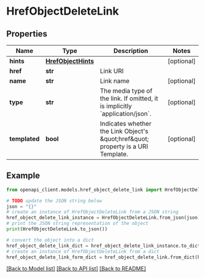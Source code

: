 # HrefObjectDeleteLink


## Properties

Name | Type | Description | Notes
------------ | ------------- | ------------- | -------------
**hints** | [**HrefObjectHints**](HrefObjectHints.md) |  | [optional] 
**href** | **str** | Link URI | 
**name** | **str** | Link name | [optional] 
**type** | **str** | The media type of the link. If omitted, it is implicitly &#x60;application/json&#x60;. | [optional] 
**templated** | **bool** | Indicates whether the Link Object&#39;s \&quot;href\&quot; property is a URI Template. | [optional] 

## Example

```python
from openapi_client.models.href_object_delete_link import HrefObjectDeleteLink

# TODO update the JSON string below
json = "{}"
# create an instance of HrefObjectDeleteLink from a JSON string
href_object_delete_link_instance = HrefObjectDeleteLink.from_json(json)
# print the JSON string representation of the object
print(HrefObjectDeleteLink.to_json())

# convert the object into a dict
href_object_delete_link_dict = href_object_delete_link_instance.to_dict()
# create an instance of HrefObjectDeleteLink from a dict
href_object_delete_link_form_dict = href_object_delete_link.from_dict(href_object_delete_link_dict)
```
[[Back to Model list]](../README.md#documentation-for-models) [[Back to API list]](../README.md#documentation-for-api-endpoints) [[Back to README]](../README.md)


